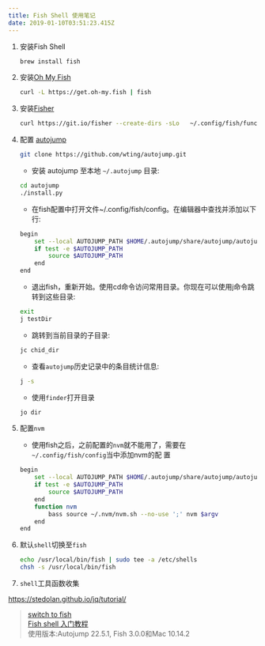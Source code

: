 ```yaml
---
title: Fish Shell 使用笔记
date: 2019-01-10T03:51:23.415Z
---
```


1. 安装Fish Shell  

    ```sh
    brew install fish
    ```

1. 安装[Oh My Fish](https://github.com/oh-my-fish/oh-my-fish)  

    ```sh
    curl -L https://get.oh-my.fish | fish
    ```

1. 安装[Fisher](https://github.com/jorgebucaran/fisher)

    ```sh
    curl https://git.io/fisher --create-dirs -sLo   ~/.config/fish/functions/fisher.fish
    ```

1. 配置 [autojump](https://github.com/wting/autojump)

    ```sh
    git clone https://github.com/wting/autojump.git
    ```

    * 安装 autojump 至本地 `~/.autojump` 目录:

    ```sh
    cd autojump
    ./install.py
    ```

    * 在fish配置中打开文件~/.config/fish/config。在编辑器中查找并添加以下行:

    ```sh
    begin
        set --local AUTOJUMP_PATH $HOME/.autojump/share/autojump/autojump.fish
        if test -e $AUTOJUMP_PATH
            source $AUTOJUMP_PATH
        end
    end
    ```

    * 退出fish，重新开始。使用cd命令访问常用目录。你现在可以使用j命令跳转到这些目录:

    ```sh
    exit
    j testDir
    ```

    * 跳转到当前目录的子目录:

    ```sh
    jc chid_dir
    ```

    * 查看`autojump`历史记录中的条目统计信息:

    ```sh
    j -s
    ```

    * 使用`finder`打开目录

    ```sh
    jo dir
    ```

1. 配置`nvm`

    * 使用fish之后，之前配置的`nvm`就不能用了，需要在`~/.config/fish/config`当中添加nvm的配 置

    ```sh
    begin
        set --local AUTOJUMP_PATH $HOME/.autojump/share/autojump/autojump.fish
        if test -e $AUTOJUMP_PATH
            source $AUTOJUMP_PATH
        end
        function nvm
            bass source ~/.nvm/nvm.sh --no-use ';' nvm $argv
        end
    end
    ```

1. 默认`shell`切换至`fish`

    ```sh
    echo /usr/local/bin/fish | sudo tee -a /etc/shells
    chsh -s /usr/local/bin/fish
    ```

1. `shell`工具函数收集

https://stedolan.github.io/jq/tutorial/

>[switch to fish](https://fishshell.com/docs/current/tutorial.html#tut_switching_to_fish)  
>[Fish shell 入门教程](http://www.ruanyifeng.com/blog/2017/05/fish_shell.html)  
>使用版本:Autojump 22.5.1, Fish 3.0.0和Mac 10.14.2  